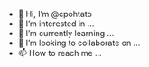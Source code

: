 - 👋 Hi, I’m @cpohtato
- 👀 I’m interested in ...
- 🌱 I’m currently learning ...
- 💞️ I’m looking to collaborate on ...
- 📫 How to reach me ...

<!---
cpohtato/cpohtato is a ✨ special ✨ repository because its `README.md` (this file) appears on your GitHub profile.
You can click the Preview link to take a look at your changes.
--->
